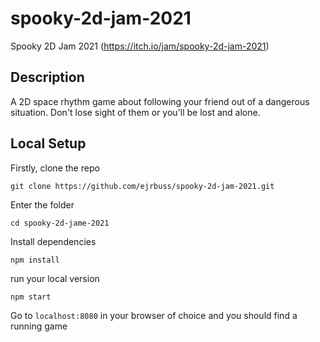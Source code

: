 # spooky-2d-jam-2021
Spooky 2D Jam 2021 (https://itch.io/jam/spooky-2d-jam-2021)

## Description
A 2D space rhythm game about following your friend out of a dangerous situation. Don't lose sight of them or you'll be lost and alone.

## Local Setup
Firstly, clone the repo 
```
git clone https://github.com/ejrbuss/spooky-2d-jam-2021.git
```
Enter the folder 
```
cd spooky-2d-jame-2021
```
Install dependencies
```
npm install
```
run your local version
```
npm start
```
Go to `localhost:8080` in your browser of choice and you should find a running game

